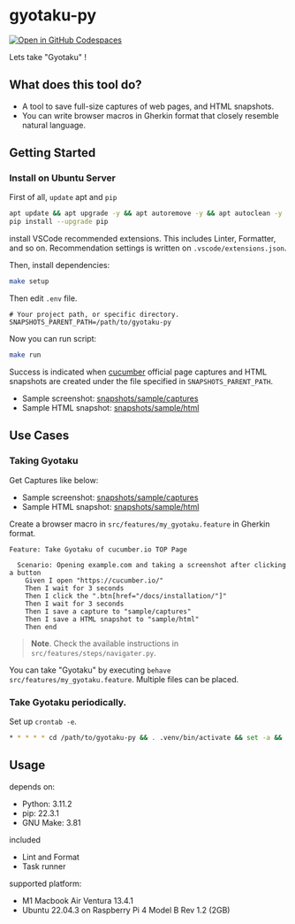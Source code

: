 # gyotaku-py

[![Open in GitHub Codespaces](https://github.com/codespaces/badge.svg)](https://codespaces.new/Yoshida24/gyotaku-py)

Lets take "Gyotaku" !

## What does this tool do?

- A tool to save full-size captures of web pages, and HTML snapshots.
- You can write browser macros in Gherkin format that closely resemble natural language.

## Getting Started

### Install on Ubuntu Server
First of all, `update` apt and `pip`

```bash
apt update && apt upgrade -y && apt autoremove -y && apt autoclean -y
pip install --upgrade pip
```

install VSCode recommended extensions. This includes Linter, Formatter, and so on. Recommendation settings is written on `.vscode/extensions.json`.

Then, install dependencies:

```bash
make setup
```

Then edit `.env` file.

```.env
# Your project path, or specific directory.
SNAPSHOTS_PARENT_PATH=/path/to/gyotaku-py
```

Now you can run script:

```bash
make run
```

Success is indicated when [cucumber](https://cucumber.io/) official page captures and HTML snapshots are created under the file specified in `SNAPSHOTS_PARENT_PATH`.
- Sample screenshot: [snapshots/sample/captures](snapshots/sample/captures/2023_10_22_13_21_00.png)
- Sample HTML snapshot: [snapshots/sample/html](snapshots/sample/html/2023_10_22_13_21_00.html)

## Use Cases

### Taking Gyotaku
Get Captures like below:
- Sample screenshot: [snapshots/sample/captures](snapshots/sample/captures/2023_10_22_13_21_00.png)
- Sample HTML snapshot: [snapshots/sample/html](snapshots/sample/html/2023_10_22_13_21_00.html)

Create a browser macro in `src/features/my_gyotaku.feature` in Gherkin format.

```my_gyotaku.feature
Feature: Take Gyotaku of cucumber.io TOP Page

  Scenario: Opening example.com and taking a screenshot after clicking a button
    Given I open "https://cucumber.io/"
    Then I wait for 3 seconds
    Then I click the ".btn[href="/docs/installation/"]"
    Then I wait for 3 seconds
    Then I save a capture to "sample/captures"
    Then I save a HTML snapshot to "sample/html"
    Then end
```

> **Note**.
> Check the available instructions in `src/features/steps/navigater.py`.

You can take "Gyotaku" by executing `behave src/features/my_gyotaku.feature`.
Multiple files can be placed.

### Take Gyotaku periodically.
Set up `crontab -e`.

```bash
* * * * * cd /path/to/gyotaku-py && . .venv/bin/activate && set -a && . ./.env && set +a && behave src/features/scheduled_gyotaku.feature
```

## Usage

depends on:
- Python: 3.11.2
- pip: 22.3.1
- GNU Make: 3.81

included
- Lint and Format
- Task runner

supported platform:
- M1 Macbook Air Ventura 13.4.1
- Ubuntu 22.04.3 on Raspberry Pi 4 Model B Rev 1.2 (2GB)
